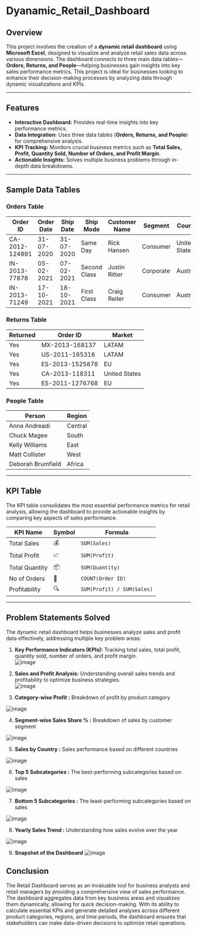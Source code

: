 # Dyanamic_Retail_Dashboard

## Overview

This project involves the creation of a **dynamic retail dashboard** using **Microsoft Excel**, designed to visualize and analyze retail sales data across various dimensions. The dashboard connects to three main data tables—**Orders, Returns, and People**—helping businesses gain insights into key sales performance metrics. This project is ideal for businesses looking to enhance their decision-making processes by analyzing data through dynamic visualizations and KPIs.

---

## Features

- **Interactive Dashboard:** Provides real-time insights into key performance metrics.
- **Data Integration:** Uses three data tables (**Orders, Returns, and People**) for comprehensive analysis.
- **KPI Tracking:** Monitors crucial business metrics such as **Total Sales, Profit, Quantity Sold, Number of Orders, and Profit Margin**.
- **Actionable Insights:** Solves multiple business problems through in-depth data breakdowns.

---

## Sample Data Tables

### **Orders Table**
| Order ID        | Order Date | Ship Date | Ship Mode     | Customer Name   | Segment     | Country       | Sales   | Profit  | Quantity | Discount |
|---------------|------------|------------|--------------|----------------|------------|--------------|---------|--------|---------|----------|
| CA-2012-124891 | 31-07-2020 | 31-07-2020 | Same Day     | Rick Hansen    | Consumer   | United States | 2309.65 | 762.18 | 7       | 0        |
| IN-2013-77878  | 05-02-2021 | 07-02-2021 | Second Class | Justin Ritter  | Corporate  | Australia     | 3709.40 | -288.77 | 9      | 0.1      |
| IN-2013-71249  | 17-10-2021 | 18-10-2021 | First Class  | Craig Reiter   | Consumer   | Australia     | 5175.17 | 919.97  | 9      | 0.1      |

### **Returns Table**
| Returned | Order ID         | Market     |
|----------|----------------|------------|
| Yes      | MX-2013-168137 | LATAM      |
| Yes      | US-2011-165316 | LATAM      |
| Yes      | ES-2013-1525878 | EU         |
| Yes      | CA-2013-118311  | United States |
| Yes      | ES-2011-1276768 | EU         |

### **People Table**
| Person            | Region  |
|------------------|---------|
| Anna Andreadi    | Central |
| Chuck Magee      | South   |
| Kelly Williams   | East    |
| Matt Collister   | West    |
| Deborah Brumfield | Africa |

---

## KPI Table

The KPI table consolidates the most essential performance metrics for retail analysis, allowing the dashboard to provide actionable insights by comparing key aspects of sales performance.

| KPI Name        | Symbol  | Formula                     |
|---------------|--------|----------------------------|
| Total Sales   | 💰      | `SUM(Sales)`               |
| Total Profit  | 📈      | `SUM(Profit)`              |
| Total Quantity | 📦      | `SUM(Quantity)`            |
| No of Orders  | 🛒      | `COUNT(Order ID)`          |
| Profitability | 🔍      | `SUM(Profit) / SUM(Sales)` |


---


## Problem Statements Solved

The dynamic retail dashboard helps businesses analyze sales and profit data effectively, addressing multiple key problem areas:

1. **Key Performance Indicators (KPIs):** Tracking total sales, total profit, quantity sold, number of orders, and profit margin.  
    ![image](https://github.com/user-attachments/assets/4b67e069-fc42-41d3-bc3d-308125f94f62)

2. **Sales and Profit Analysis:** Understanding overall sales trends and profitability to optimize business strategies.  
    ![image](https://github.com/user-attachments/assets/91778255-e502-4d13-b993-69c7c1a8c1f1)


3. **Category-wise Profit :** Breakdown of profit by product category

![image](https://github.com/user-attachments/assets/aa2f0bb6-1992-423f-8050-db1d83a36358)


4. **Segment-wise Sales Share % :** Breakdown of sales by customer segment

![image](https://github.com/user-attachments/assets/c9f53a3e-b07d-43dd-b1c7-49f68bd8410e)


5. **Sales by Country :** Sales performance based on different countries

![image](https://github.com/user-attachments/assets/848f58a1-9110-44c4-a890-db8ab6a653ec)


6. **Top 5 Subcategories :** The best-performing subcategories based on sales

![image](https://github.com/user-attachments/assets/6f59b81e-50d2-416d-aab5-f97a4bd5d2b8)


7. **Bottom 5 Subcategories :** The least-performing subcategories based on sales

![image](https://github.com/user-attachments/assets/d9cd8f78-358a-43bc-baa7-13e05777cc1f)


8. **Yearly Sales Trend :** Understanding how sales evolve over the year

![image](https://github.com/user-attachments/assets/e3300e1e-71ed-49a0-8133-72515a8f1b93)

9. **Snapshot of the Dashboard**
![image](https://github.com/user-attachments/assets/8fea0086-e07b-45aa-8255-be65dbad45db)

## Conclusion
The Retail Dashboard serves as an invaluable tool for business analysts and retail managers by providing a comprehensive view of sales performance. The dashboard aggregates data from key business areas and visualizes them dynamically, allowing for quick decision-making. With its ability to calculate essential KPIs and generate detailed analyses across different product categories, regions, and time periods, the dashboard ensures that stakeholders can make data-driven decisions to optimize retail operations.
